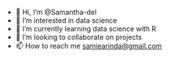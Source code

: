 - 👋 Hi, I’m @Samantha-del
- 👀 I’m interested in data science
- 🌱 I’m currently learning data science with R
- 💞️ I’m looking to collaborate on projects
- 📫 How to reach me samiearinda@gmail.com

<!---
Samantha-del/Samantha-del is a ✨ special ✨ repository because its `README.md` (this file) appears on your GitHub profile.
You can click the Preview link to take a look at your changes.
--->

